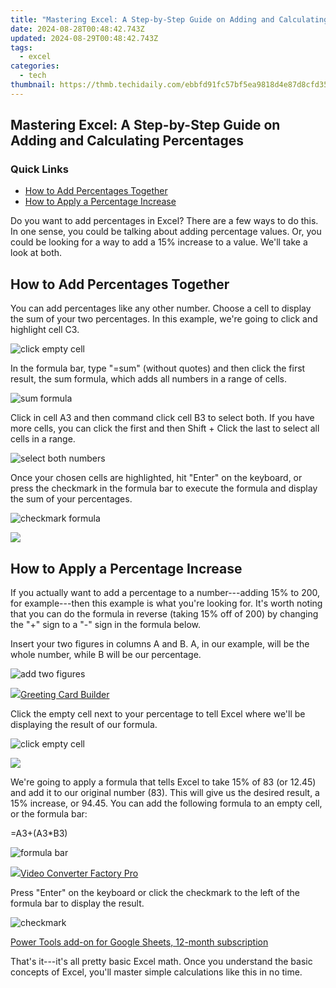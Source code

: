 ```yaml
---
title: "Mastering Excel: A Step-by-Step Guide on Adding and Calculating Percentages"
date: 2024-08-28T00:48:42.743Z
updated: 2024-08-29T00:48:42.743Z
tags:
  - excel
categories:
  - tech
thumbnail: https://thmb.techidaily.com/ebbfd91fc57bf5ea9818d4e87d8cfd35544a71921ce7ca73b2986ee75e83dd45.jpg
---
```


## Mastering Excel: A Step-by-Step Guide on Adding and Calculating Percentages

### Quick Links

* [How to Add Percentages Together](https://easy-unlock-android.techidaily.com/in-2024-how-to-unlock-nokia-c12-plus-pattern-lock-if-forgotten-6-ways-by-drfone-android/)
* [How to Apply a Percentage Increase](https://screen-recording.techidaily.com/new-evolved-methods-for-effective-game-file-logging-for-2024/)

 Do you want to add percentages in Excel? There are a few ways to do this. In one sense, you could be talking about adding percentage values. Or, you could be looking for a way to add a 15% increase to a value. We'll take a look at both.

##  How to Add Percentages Together

 You can add percentages like any other number. Choose a cell to display the sum of your two percentages. In this example, we're going to click and highlight cell C3.

![click empty cell](https://static1.howtogeekimages.com/wordpress/wp-content/uploads/2020/12/display.png) 

 In the formula bar, type "=sum" (without quotes) and then click the first result, the sum formula, which adds all numbers in a range of cells.

![sum formula](https://static1.howtogeekimages.com/wordpress/wp-content/uploads/2020/12/sum.png) 

 Click in cell A3 and then command click cell B3 to select both. If you have more cells, you can click the first and then Shift + Click the last to select all cells in a range.

![select both numbers](https://static1.howtogeekimages.com/wordpress/wp-content/uploads/2020/12/select-both.png) 

 Once your chosen cells are highlighted, hit "Enter" on the keyboard, or press the checkmark in the formula bar to execute the formula and display the sum of your percentages.

![checkmark formula](https://static1.howtogeekimages.com/wordpress/wp-content/uploads/2020/12/check-formula.png) 

<!-- affiliate ads begin -->
<a href="https://shop.systoolsgroup.com/affiliate.php?ACCOUNT=SYSTOOBY&AFFILIATE=108875&PATH=https%3A%2F%2Fwww.systoolsgroup.com%3FAFFILIATE%3D108875%26RESOURCE%3DSysTools%2BOST%2BRecovery"><img src="https://www.systoolsgroup.com/box/ost-recovery.png" border="0"></a>
<!-- affiliate ads end -->
##  How to Apply a Percentage Increase

 If you actually want to add a percentage to a number---adding 15% to 200, for example---then this example is what you're looking for. It's worth noting that you can do the formula in reverse (taking 15% off of 200) by changing the "+" sign to a "-" sign in the formula below.

 Insert your two figures in columns A and B. A, in our example, will be the whole number, while B will be our percentage.

![add two figures](https://static1.howtogeekimages.com/wordpress/wp-content/uploads/2020/12/two-figures.png) 

<!-- affiliate ads begin -->
<a href="https://secure.2checkout.com/order/checkout.php?PRODS=2067133&QTY=1&AFFILIATE=108875&CART=1"><img src="https://www.pearlmountainsoft.com/n_img/product/gcb/banScrn.jpg" border="0">Greeting Card Builder</a>
<!-- affiliate ads end -->
 Click the empty cell next to your percentage to tell Excel where we'll be displaying the result of our formula.

![click empty cell](https://static1.howtogeekimages.com/wordpress/wp-content/uploads/2020/12/display.png) 

<!-- affiliate ads begin -->
<a href="https://shop.copernic.com/order/checkout.php?PRODS=41033095&QTY=1&AFFILIATE=108875&CART=1"><img src="https://secure.2checkout.com/images/merchant/8d30aa96e72440759f74bd2306c1fa3d/Copernic-2023-Affiliate-728x90-Advanced-3YR.png" border="0"></a>
<!-- affiliate ads end -->
 We're going to apply a formula that tells Excel to take 15% of 83 (or 12.45) and add it to our original number (83). This will give us the desired result, a 15% increase, or 94.45\. You can add the following formula to an empty cell, or the formula bar:

=A3+(A3*B3)

![formula bar](https://static1.howtogeekimages.com/wordpress/wp-content/uploads/2020/12/formula.png) 

<!-- affiliate ads begin -->
<a href="https://secure.2checkout.com/order/checkout.php?PRODS=4537547&QTY=1&AFFILIATE=108875&CART=1"><img src="https://secure.avangate.com/images/merchant/4b0a0290ad7df100b77e86839989a75e/products/vcfpro.png" border="0">Video Converter Factory Pro</a>
<!-- affiliate ads end -->
 Press "Enter" on the keyboard or click the checkmark to the left of the formula bar to display the result.

![checkmark](https://static1.howtogeekimages.com/wordpress/wp-content/uploads/2020/12/check-or-enter.png) 

<!-- affiliate ads begin -->
<a href="https://secure.2checkout.com/order/checkout.php?PRODS=4721564&QTY=1&AFFILIATE=108875&CART=1">Power Tools add-on for Google Sheets, 12-month subscription</a>
<!-- affiliate ads end -->
 That's it---it's all pretty basic Excel math. Once you understand the basic concepts of Excel, you'll master simple calculations like this in no time.

<ins class="adsbygoogle"
     style="display:block"
     data-ad-format="autorelaxed"
     data-ad-client="ca-pub-7571918770474297"
     data-ad-slot="1223367746"></ins>



<ins class="adsbygoogle"
     style="display:block"
     data-ad-client="ca-pub-7571918770474297"
     data-ad-slot="8358498916"
     data-ad-format="auto"
     data-full-width-responsive="true"></ins>


